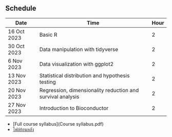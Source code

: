 ## Schedule

| Date        | Time                                                       | Hour |
| ----------- | ---------------------------------------------------------- | ---- |
| 16 Oct 2023 | Basic R                                                    | 2    |
| 30 Oct 2023 | Data manipulation with tidyverse                           | 2    |
| 6 Nov 2023  | Data visualization with ggplot2                            | 2    |
| 13 Nov 2023 | Statistical distribution and hypothesis testing            | 2    |
| 20 Nov 2023 | Regression, dimensionality reduction and survival analysis | 2    |
| 27 Nov 2023 | Introduction to Bioconductor                               | 2    |

- [Full course syllabus](Course syllabus.pdf)
- [ไฟล์ย้อนหลัง]("https://o365cmu-my.sharepoint.com/personal/pitiporn_noi_cmu_ac_th/_layouts/15/onedrive.aspx?id=%2Fpersonal%2Fpitiporn%5Fnoi%5Fcmu%5Fac%5Fth%2FDocuments%2FBasic%5FR&ga=1")
